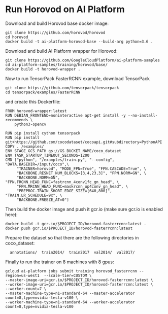 # Run Horovod on AI Platform

Download and build Horovod base docker image:
```
git clone https://github.com/horovod/horovod
cd horovod
docker build -t ai-platform-horovod-base --build-arg python=3.6 .
```

Download and build AI Platform wrapper for Horovod:
```
git clone https://github.com/GoogleCloudPlatform/ai-platform-samples
cd ai-platform-samples/training/horovod/base/
docker build -t horovod-wrapper .
```

Now to run TensorPack FasterRCNN example, download TensorPack
```
git clone https://github.com/tensorpack/tensorpack
cd tensorpack/examples/FasterRCNN
```
and create this Dockerfile:

```
FROM horovod-wrapper:latest
RUN DEBIAN_FRONTEND=noninteractive apt-get install -y --no-install-recommends \
    python3-opencv

RUN pip install cython tensorpack
RUN pip install git+https://github.com/cocodataset/cocoapi.git#subdirectory=PythonAPI
COPY . /examples/
ENV STAGE_GCS_PATH gs://GS_BUCKET_NAME/coco_dataset
ENV TASK_STARTUP_TIMEOUT_SECONDS=1200
CMD ["python", "/examples/train.py", "--config", "DATA.BASEDIR=/input/coco",\
     "TRAINER=horovod", "MODE_FPN=True", "FPN.CASCADE=True", \
     "BACKBONE.RESNET_NUM_BLOCKS=[3,4,23,3]", "FPN.NORM=GN", \
     "BACKBONE.NORM=GN", "FPN.FRCNN_HEAD_FUNC=fastrcnn_4conv1fc_gn_head", \
     "FPN.MRCNN_HEAD_FUNC=maskrcnn_up4conv_gn_head", \
     "PREPROC.TRAIN_SHORT_EDGE_SIZE=[640,800]", "TRAIN.LR_SCHEDULE=9x", \
     "BACKBONE.FREEZE_AT=0"]
```

Then build the docker image and push it gcr.io (make sure gcr.io is enabled here):

```
docker build -t gcr.io/$PROJECT_ID/horovod-fasterrcnn:latest .
docker push gcr.io/$PROJECT_ID/horovod-fasterrcnn:latest
```

Prepare the dataset so that there are the following directories in coco_dataset:

```
  annotations/  train2014/  train2017  val2014/  val2017/
```

Finally to run the trainer on 8 machines with 8 gpus:

```
gcloud ai-platform jobs submit training horovod_fasterrcnn --region=us-west1  --scale-tier=CUSTOM \
--master-image-uri=gcr.io/$PROJECT_ID/horovod-fasterrcnn:latest \
--worker-image-uri=gcr.io/$PROJECT_ID/horovod-fasterrcnn:latest \
--worker-count=7 \
--master-machine-type=n1-standard-64 --master-accelerator count=8,type=nvidia-tesla-v100 \
--worker-machine-type=n1-standard-64 --worker-accelerator count=8,type=nvidia-tesla-v100 
```